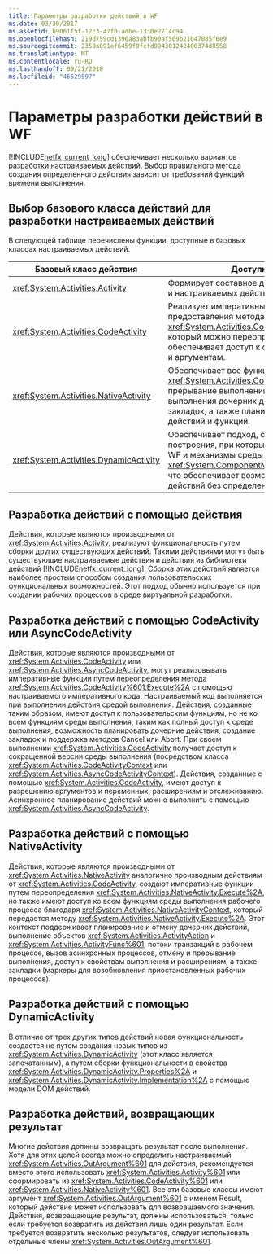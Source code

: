 ```yaml
---
title: Параметры разработки действий в WF
ms.date: 03/30/2017
ms.assetid: b9061f5f-12c3-47f0-adbe-1330e2714c94
ms.openlocfilehash: 219d759cd1390a83abfb90af509b21047085f6e9
ms.sourcegitcommit: 2350a091ef6459f0fcfd894301242400374d8558
ms.translationtype: MT
ms.contentlocale: ru-RU
ms.lasthandoff: 09/21/2018
ms.locfileid: "46529597"
---
```

# <a name="activity-authoring-options-in-wf"></a>Параметры разработки действий в WF
[!INCLUDE[netfx_current_long](../../../includes/netfx-current-long-md.md)] обеспечивает несколько вариантов разработки настраиваемых действий. Выбор правильного метода создания определенного действия зависит от требований функций времени выполнения.  
  
## <a name="deciding-which-base-activity-class-to-use-for-authoring-custom-activities"></a>Выбор базового класса действий для разработки настраиваемых действий  
 В следующей таблице перечислены функции, доступные в базовых классах настраиваемых действий.  
  
|Базовый класс действия|Доступные функции|  
|-------------------------|------------------------|  
|<xref:System.Activities.Activity>|Формирует составное действие из групп системных и настраиваемых действий.|  
|<xref:System.Activities.CodeActivity>|Реализует императивные функции путем предоставления метода <xref:System.Activities.CodeActivity%601.Execute%2A>, который можно переопределить. Также обеспечивает доступ к отслеживанию, переменным и аргументам.|  
|<xref:System.Activities.NativeActivity>|Обеспечивает все функции <xref:System.Activities.CodeActivity>, а также прерывание выполнения действий, отмену выполнения дочерних действий, использование закладок, а также планирование действий, задач действий и функций.|  
|<xref:System.Activities.DynamicActivity>|Обеспечивает подход, схожий с DOM, к действиям построения, при которых используется конструктор WF и механизмы среды выполнения с <xref:System.ComponentModel.ICustomTypeDescriptor>, что обеспечивает возможность создания новых действий без определения новых типов.|  
  
## <a name="authoring-activities-using-activity"></a>Разработка действий с помощью действия  
 Действия, которые являются производными от <xref:System.Activities.Activity>, реализуют функциональность путем сборки других существующих действий. Такими действиями могут быть существующие настраиваемые действия и действия из библиотеки действий [!INCLUDE[netfx_current_long](../../../includes/netfx-current-long-md.md)]. Сборка этих действий является наиболее простым способом создания пользовательских функциональных возможностей. Этот подход обычно используется при создании рабочих процессов в среде виртуальной разработки.  
  
## <a name="authoring-activities-using-codeactivity-or-asynccodeactivity"></a>Разработка действий с помощью CodeActivity или AsyncCodeActivity  
 Действия, которые являются производными от <xref:System.Activities.CodeActivity> или <xref:System.Activities.AsyncCodeActivity>, могут реализовывать императивные функции путем переопределения метода <xref:System.Activities.CodeActivity%601.Execute%2A> с помощью настраиваемого императивного кода. Настраиваемый код выполняется при выполнении действия средой выполнения. Действия, созданные таким образом, имеют доступ к пользовательским функциям, но не ко всем функциям среды выполнения, таким как полный доступ к среде выполнения, возможность планировать дочерние действия, создание закладок и поддержка методов Cancel или Abort. При своем выполнении <xref:System.Activities.CodeActivity> получает доступ к сокращенной версии среды выполнения (посредством класса <xref:System.Activities.CodeActivityContext> или <xref:System.Activities.AsyncCodeActivityContext>). Действия, созданные с помощью <xref:System.Activities.CodeActivity>, имеют доступ к разрешению аргументов и переменных, расширениям и отслеживанию. Асинхронное планирование действий можно выполнить с помощью <xref:System.Activities.AsyncCodeActivity>.  
  
## <a name="authoring-activities-using-nativeactivity"></a>Разработка действий с помощью NativeActivity  
 Действия, которые являются производными от <xref:System.Activities.NativeActivity> аналогично производным действиям от <xref:System.Activities.CodeActivity>, создают императивные функции путем переопределения <xref:System.Activities.NativeActivity.Execute%2A>, но также имеют доступ ко всем функциям среды выполнения рабочего процесса благодаря <xref:System.Activities.NativeActivityContext>, который передается методу <xref:System.Activities.NativeActivity.Execute%2A>. Этот контекст поддерживает планирование и отмену дочерних действий, выполнение объектов <xref:System.Activities.ActivityAction> и <xref:System.Activities.ActivityFunc%601>, потоки транзакций в рабочем процессе, вызов асинхронных процессов, отмену и прерывание выполнения, доступ к свойствам выполнения и расширениям, а также закладки (маркеры для возобновления приостановленных рабочих процессов).  
  
## <a name="authoring-activities-using-dynamicactivity"></a>Разработка действий с помощью DynamicActivity  
 В отличие от трех других типов действий новая функциональность создается не путем создания новых типов из <xref:System.Activities.DynamicActivity> (этот класс является запечатанным), а путем сборки функциональности в свойства <xref:System.Activities.DynamicActivity.Properties%2A> и <xref:System.Activities.DynamicActivity.Implementation%2A> с помощью модели DOM действий.  
  
## <a name="authoring-activities-that-return-a-result"></a>Разработка действий, возвращающих результат  
 Многие действия должны возвращать результат после выполнения. Хотя для этих целей всегда можно определить настраиваемый <xref:System.Activities.OutArgument%601> для действия, рекомендуется вместо этого использовать <xref:System.Activities.Activity%601> или сформировать из <xref:System.Activities.CodeActivity%601> или <xref:System.Activities.NativeActivity%601>. Все эти базовые классы имеют аргумент <xref:System.Activities.OutArgument%601> с именем Result, который действие может использовать для возвращаемого значения. Действия, возвращающие результат, должны использоваться, только если требуется возвратить из действия лишь один результат. Если требуется возвратить несколько результатов, следует использовать отдельные члены <xref:System.Activities.OutArgument%601>.

